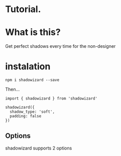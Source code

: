 # Tutorial.

# What is this?

Get perfect shadows every time for the non-designer

# instalation

`npm i shadowizard --save`

Then...

```
import { shadowizard } from 'shadowizard'

shadowizard({
  shadow_type: 'soft',
  padding: false
})
```

## Options

shadowizard supports 2 options